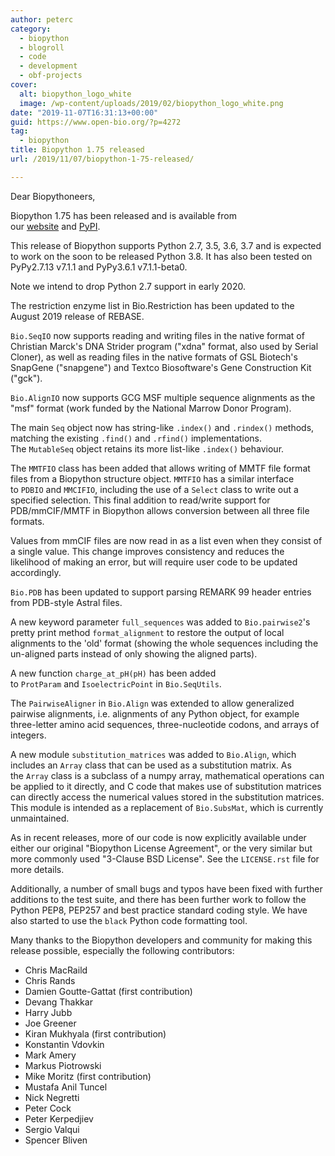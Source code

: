 ```yaml
---
author: peterc
category:
  - biopython
  - blogroll
  - code
  - development
  - obf-projects
cover:
  alt: biopython_logo_white
  image: /wp-content/uploads/2019/02/biopython_logo_white.png
date: "2019-11-07T16:31:13+00:00"
guid: https://www.open-bio.org/?p=4272
tag:
  - biopython
title: Biopython 1.75 released
url: /2019/11/07/biopython-1-75-released/

---
```

Dear Biopythoneers,

Biopython 1.75 has been released and is available from our [website](https://biopython.org/wiki/Download) and [PyPI](https://pypi.python.org/pypi/biopython/1.75).

This release of Biopython supports Python 2.7, 3.5, 3.6, 3.7 and is expected to work on the soon to be released Python 3.8. It has also been tested on PyPy2.7.13 v7.1.1 and PyPy3.6.1 v7.1.1-beta0.

Note we intend to drop Python 2.7 support in early 2020.

The restriction enzyme list in Bio.Restriction has been updated to the August 2019 release of REBASE.

`Bio.SeqIO` now supports reading and writing files in the native format of Christian Marck's DNA Strider program ("xdna" format, also used by Serial Cloner), as well as reading files in the native formats of GSL Biotech's SnapGene ("snapgene") and Textco Biosoftware's Gene Construction Kit ("gck").

`Bio.AlignIO` now supports GCG MSF multiple sequence alignments as the "msf" format (work funded by the National Marrow Donor Program).

The main `Seq` object now has string-like `.index()` and `.rindex()` methods, matching the existing `.find()` and `.rfind()` implementations. The `MutableSeq` object retains its more list-like `.index()` behaviour.

The `MMTFIO` class has been added that allows writing of MMTF file format files from a Biopython structure object. `MMTFIO` has a similar interface to `PDBIO` and `MMCIFIO`, including the use of a `Select` class to write out a specified selection. This final addition to read/write support for PDB/mmCIF/MMTF in Biopython allows conversion between all three file formats.

Values from mmCIF files are now read in as a list even when they consist of a single value. This change improves consistency and reduces the likelihood of making an error, but will require user code to be updated accordingly.

`Bio.PDB` has been updated to support parsing REMARK 99 header entries from PDB-style Astral files.

A new keyword parameter `full_sequences` was added to `Bio.pairwise2`'s pretty print method `format_alignment` to restore the output of local alignments to the 'old' format (showing the whole sequences including the un-aligned parts instead of only showing the aligned parts).

A new function `charge_at_pH(pH)` has been added to `ProtParam` and `IsoelectricPoint` in `Bio.SeqUtils`.

The `PairwiseAligner` in `Bio.Align` was extended to allow generalized pairwise alignments, i.e. alignments of any Python object, for example three-letter amino acid sequences, three-nucleotide codons, and arrays of integers.

A new module `substitution_matrices` was added to `Bio.Align`, which includes an `Array` class that can be used as a substitution matrix. As the `Array` class is a subclass of a numpy array, mathematical operations can be applied to it directly, and C code that makes use of substitution matrices can directly access the numerical values stored in the substitution matrices. This module is intended as a replacement of `Bio.SubsMat`, which is currently unmaintained.

As in recent releases, more of our code is now explicitly available under either our original "Biopython License Agreement", or the very similar but more commonly used "3-Clause BSD License". See the `LICENSE.rst` file for more details.

Additionally, a number of small bugs and typos have been fixed with further additions to the test suite, and there has been further work to follow the Python PEP8, PEP257 and best practice standard coding style. We have also started to use the `black` Python code formatting tool.

Many thanks to the Biopython developers and community for making this release possible, especially the following contributors:

- Chris MacRaild
- Chris Rands
- Damien Goutte-Gattat (first contribution)
- Devang Thakkar
- Harry Jubb
- Joe Greener
- Kiran Mukhyala (first contribution)
- Konstantin Vdovkin
- Mark Amery
- Markus Piotrowski
- Mike Moritz (first contribution)
- Mustafa Anil Tuncel
- Nick Negretti
- Peter Cock
- Peter Kerpedjiev
- Sergio Valqui
- Spencer Bliven
